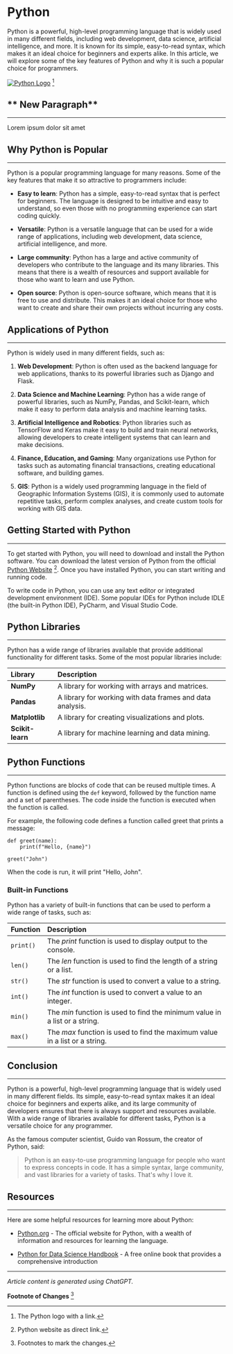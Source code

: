 [comment]: <> (article created)
# **Python**

Python is a powerful, high-level programming language that is widely used in many different fields,
including web development, data science, artificial intelligence, and more. It is known for its simple,
easy-to-read syntax, which makes it an ideal choice for beginners and experts alike. In this article,
we will explore some of the key features of Python and why it is such a popular choice for
programmers.

[![Python Logo](https://www.python.org/static/img/psf-logo.png "The Python Logo")](https://www.python.org/community/logos/) [^1]

## ** New Paragraph**

___________________________________________________________________
Lorem ipsum dolor sit amet

## **Why Python is Popular**

___________________________________________________________________

Python is a popular programming language for many reasons. Some of the key features that make
it so attractive to programmers include:
+ **Easy to learn**: Python has a simple, easy-to-read syntax that is perfect for beginners. The
language is designed to be intuitive and easy to understand, so even those with no
programming experience can start coding quickly.

+ **Versatile**: Python is a versatile language that can be used for a wide range of applications,
including web development, data science, artificial intelligence, and more.

+ **Large community**: Python has a large and active community of developers who contribute to
the language and its many libraries. This means that there is a wealth of resources and support
available for those who want to learn and use Python.

+ **Open source**: Python is open-source software, which means that it is free to use and
distribute. This makes it an ideal choice for those who want to create and share their own
projects without incurring any costs.

## **Applications of Python**

___________________________________________________________________

Python is widely used in many different fields, such as:

1. **Web Development**: Python is often used as the backend language for web applications,
thanks to its powerful libraries such as Django and Flask.

2. **Data Science and Machine Learning**: Python has a wide range of powerful libraries, such as
NumPy, Pandas, and Scikit-learn, which make it easy to perform data analysis and machine
learning tasks.

3. **Artificial Intelligence and Robotics**: Python libraries such as TensorFlow and Keras make it
easy to build and train neural networks, allowing developers to create intelligent systems that
can learn and make decisions.

4. **Finance, Education, and Gaming**: Many organizations use Python for tasks such as
automating financial transactions, creating educational software, and building games.

5. **GIS**: Python is a widely used programming language in the field of Geographic Information
Systems (GIS), it is commonly used to automate repetitive tasks, perform complex analyses,
and create custom tools for working with GIS data.

## **Getting Started with Python**

___________________________________________________________________

To get started with Python, you will need to download and install the Python software. You can
download the latest version of Python from the official [Python Website](https://www.python.org/downloads) [^2]. Once you have installed Python, you can start writing and running code.

To write code in Python, you can use any text editor or integrated development environment (IDE).
Some popular IDEs for Python include IDLE (the built-in Python IDE), PyCharm, and Visual Studio
Code.

## **Python Libraries**
___________________________________________________________________

Python has a wide range of libraries available that provide additional functionality for different
tasks. Some of the most popular libraries include:

| **Library**       | **Description** |
| :-----------  | :----------- |
| **NumPy**         | A library for working with arrays and matrices.               |
| **Pandas**        | A library for working with data frames and data analysis.     |
| **Matplotlib**    | A library for creating visualizations and plots.              |
| **Scikit-learn**  | A library for machine learning and data mining.               |
 

## **Python Functions**

___________________________________________________________________

Python functions are blocks of code that can be reused multiple times. A function is defined using
the `def` keyword, followed by the function name and a set of parentheses. The code inside the function is executed when the function is called.

For example, the following code defines a function called greet that prints a message:

```python:
def greet(name):
    print(f"Hello, {name}") 

greet("John")  
```

When the code is run, it will print "Hello, John".

### **Built-in Functions**

Python has a variety of built-in functions that can be used to perform a wide range of tasks, such
as:

| **Function**      | **Description** |
| :---------------  | :-------------- |
| `print()`   | The *print* function is used to display output to the console.              |
| `len()`     | The *len* function is used to find the length of a string or a list.        |
| `str()`     | The *str* function is used to convert a value to a string.                  |
| `int()`     | The *int* function is used to convert a value to an integer.                |
| `min()`     | The *min* function is used to find the minimum value in a list or a string. |
| `max()`     |  The *max* function is used to find the maximum value in a list or a string.|

## **Conclusion**

___________________________________________________________________

Python is a powerful, high-level programming language that is widely used in many different fields.
Its simple, easy-to-read syntax makes it an ideal choice for beginners and experts alike, and its
large community of developers ensures that there is always support and resources available. With
a wide range of libraries available for different tasks, Python is a versatile choice for any
programmer.

As the famous computer scientist, Guido van Rossum, the creator of Python, said:

>Python is an easy-to-use programming language for people who want to express concepts in
>code. It has a simple syntax, large community, and vast libraries for a variety of tasks. That's
>why I love it.

## **Resources**

___________________________________________________________________

Here are some helpful resources for learning more about Python:
+ [Python.org](https://www.python.org/) - The official website for Python, with a wealth of information and resources for
learning the language.

+ [Python for Data Science Handbook](https://jakevdp.github.io/PythonDataScienceHandbook/) - A free online book that provides a comprehensive
introduction

___________________________________________________________________

*Article content is generated using ChatGPT.*

**Footnote of Changes** [^3]

[^1]: The Python logo with a link.

[^2]: Python website as direct link.

[^3]: Footnotes to mark the changes. 
